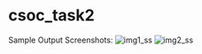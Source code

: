 # csoc_task2

Sample Output Screenshots:
![img1_ss](https://github.com/user-attachments/assets/600e297a-7a9e-4a21-a55c-863caa196d4d)
![img2_ss](https://github.com/user-attachments/assets/4b5c8998-846a-47b2-8cdb-7c2041971bfb)
